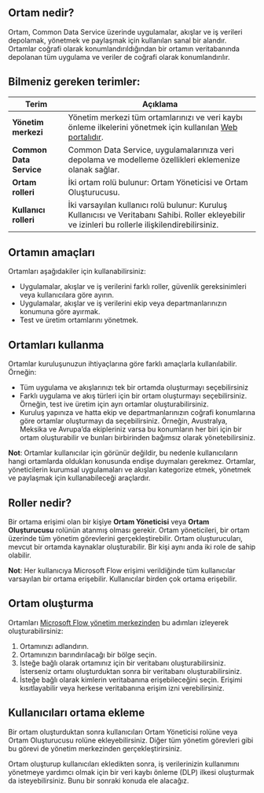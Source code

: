 ## <a name="what-is-an-environment"></a>Ortam nedir?
Ortam, Common Data Service üzerinde uygulamalar, akışlar ve iş verileri depolamak, yönetmek ve paylaşmak için kullanılan sanal bir alandır. Ortamlar coğrafi olarak konumlandırıldığından bir ortamın veritabanında depolanan tüm uygulama ve veriler de coğrafi olarak konumlandırılır.  

## <a name="terms-you-should-get-familiar-with"></a>Bilmeniz gereken terimler:

| **Terim** | **Açıklama** |
| --- | --- |
| **Yönetim merkezi** |Yönetim merkezi tüm ortamlarınızı ve veri kaybı önleme ilkelerini yönetmek için kullanılan [Web portalıdır](https://admin.flow.microsoft.com). |
| **Common Data Service** |Common Data Service, uygulamalarınıza veri depolama ve modelleme özellikleri eklemenize olanak sağlar. |
| **Ortam rolleri** |İki ortam rolü bulunur: Ortam Yöneticisi ve Ortam Oluşturucusu. |
| **Kullanıcı rolleri** |İki varsayılan kullanıcı rolü bulunur: Kuruluş Kullanıcısı ve Veritabanı Sahibi. Roller ekleyebilir ve izinleri bu rollerle ilişkilendirebilirsiniz. |

## <a name="purposes-for-an-environment"></a>Ortamın amaçları
Ortamları aşağıdakiler için kullanabilirsiniz:  

* Uygulamalar, akışlar ve iş verilerini farklı roller, güvenlik gereksinimleri veya kullanıcılara göre ayırın.  
* Uygulamalar, akışlar ve iş verilerini ekip veya departmanlarınızın konumuna göre ayırmak.
* Test ve üretim ortamlarını yönetmek.  

## <a name="how-to-use-environments"></a>Ortamları kullanma
Ortamlar kuruluşunuzun ihtiyaçlarına göre farklı amaçlarla kullanılabilir. Örneğin:  

* Tüm uygulama ve akışlarınızı tek bir ortamda oluşturmayı seçebilirsiniz 
* Farklı uygulama ve akış türleri için bir ortam oluşturmayı seçebilirsiniz. Örneğin, test ive üretim için ayrı ortamlar oluşturabilirsiniz.  
* Kuruluş yapınıza ve hatta ekip ve departmanlarınızın coğrafi konumlarına göre ortamlar oluşturmayı da seçebilirsiniz. Örneğin, Avustralya, Meksika ve Avrupa’da ekipleriniz varsa bu konumların her biri için bir ortam oluşturabilir ve bunları birbirinden bağımsız olarak yönetebilirsiniz.  

**Not**: Ortamlar kullanıcılar için görünür değildir, bu nedenle kullanıcıların hangi ortamlarda oldukları konusunda endişe duymaları gerekmez. Ortamlar, yöneticilerin kurumsal uygulamaları ve akışları kategorize etmek, yönetmek ve paylaşmak için kullanabileceği araçlardır.  

## <a name="what-are-roles"></a>Roller nedir?
Bir ortama erişimi olan bir kişiye **Ortam Yöneticisi** veya **Ortam Oluşturucusu** rolünün atanmış olması gerekir. Ortam yöneticileri, bir ortam üzerinde tüm yönetim görevlerini gerçekleştirebilir. Ortam oluşturucuları, mevcut bir ortamda kaynaklar oluşturabilir. Bir kişi aynı anda iki role de sahip olabilir.  

**Not**: Her kullanıcıya Microsoft Flow erişimi verildiğinde tüm kullanıcılar varsayılan bir ortama erişebilir. Kullanıcılar birden çok ortama erişebilir.  

## <a name="create-an-environment"></a>Ortam oluşturma
Ortamları [Microsoft Flow yönetim merkezinden](https://admin.flow.microsoft.com) bu adımları izleyerek oluşturabilirsiniz:  

1. Ortamınızı adlandırın.
2. Ortamınızın barındırılacağı bir bölge seçin.
3. İsteğe bağlı olarak ortamınız için bir veritabanı oluşturabilirsiniz. İsterseniz ortamı oluşturduktan sonra bir veritabanı oluşturabilirsiniz.
4. İsteğe bağlı olarak kimlerin veritabanına erişebileceğini seçin. Erişimi kısıtlayabilir veya herkese veritabanına erişim izni verebilirsiniz. 

## <a name="add-users-to-an-environment"></a>Kullanıcıları ortama ekleme
Bir ortam oluşturduktan sonra kullanıcıları Ortam Yöneticisi rolüne veya Ortam Oluşturucusu rolüne ekleyebilirsiniz. Diğer tüm yönetim görevleri gibi bu görevi de yönetim merkezinden gerçekleştirirsiniz.  

Ortam oluşturup kullanıcıları ekledikten sonra, iş verilerinizin kullanımını yönetmeye yardımcı olmak için bir veri kaybı önleme (DLP) ilkesi oluşturmak da isteyebilirsiniz. Bunu bir sonraki konuda ele alacağız. 

